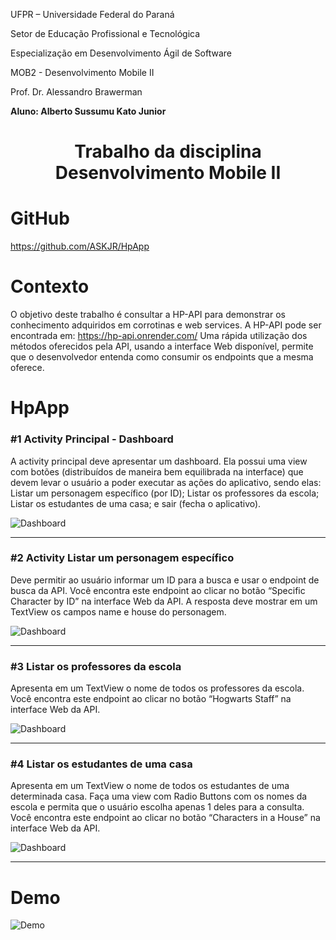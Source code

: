 
UFPR – Universidade Federal do Paraná

Setor de Educação Profissional e Tecnológica

Especialização em Desenvolvimento Ágil de Software

MOB2 - Desenvolvimento Mobile II

Prof. Dr. Alessandro Brawerman

**Aluno: Alberto Sussumu Kato Junior**

<h1 align="center"> Trabalho da disciplina Desenvolvimento Mobile II </h1>

# GitHub
https://github.com/ASKJR/HpApp

# Contexto
O objetivo deste trabalho é consultar a HP-API para demonstrar os conhecimento
adquiridos em corrotinas e web services. A HP-API pode ser encontrada em:
https://hp-api.onrender.com/
Uma rápida utilização dos métodos oferecidos pela API, usando a interface Web disponível,
permite que o desenvolvedor entenda como consumir os endpoints que a mesma oferece.

# HpApp
### #1 Activity Principal - Dashboard
A activity principal deve apresentar um dashboard. Ela possui uma view com botões
(distribuídos de maneira bem equilibrada na interface) que devem levar o usuário a poder
executar as ações do aplicativo, sendo elas: Listar um personagem específico (por ID); Listar os
professores da escola; Listar os estudantes de uma casa; e sair (fecha o aplicativo).

![Dashboard](./dashboard_activity.png "Dashboard")  

<hr />

### #2 Activity Listar um personagem específico
Deve permitir ao usuário informar um ID para a busca e usar o endpoint de busca da API.
Você encontra este endpoint ao clicar no botão “Specific Character by ID” na interface Web da
API. A resposta deve mostrar em um TextView os campos name e house do personagem.

![Dashboard](./hp_character_by_id_activity.png "Dashboard")  

<hr />

### #3 Listar os professores da escola
Apresenta em um TextView o nome de todos os professores da escola. Você encontra este
endpoint ao clicar no botão “Hogwarts Staff” na interface Web da API.

![Dashboard](./hp_staff_activity.png "Dashboard")  

<hr />


### #4 Listar os estudantes de uma casa
Apresenta em um TextView o nome de todos os estudantes de uma determinada casa.
Faça uma view com Radio Buttons com os nomes da escola e permita que o usuário escolha
apenas 1 deles para a consulta. Você encontra este endpoint ao clicar no botão “Characters in a
House” na interface Web da API.

![Dashboard](./hp_characters_by_house.png "Dashboard")  

<hr />

# Demo
![Demo](./demo_Hp_Api.gif "Demo")
